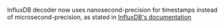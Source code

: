 InfluxDB decoder now uses nanosecond-precision for timestamps instead of microsecond-precision, as stated in [InfluxDB's documentation](https://docs.influxdata.com/influxdb/v1/write_protocols/line_protocol_tutorial/#timestamp)
